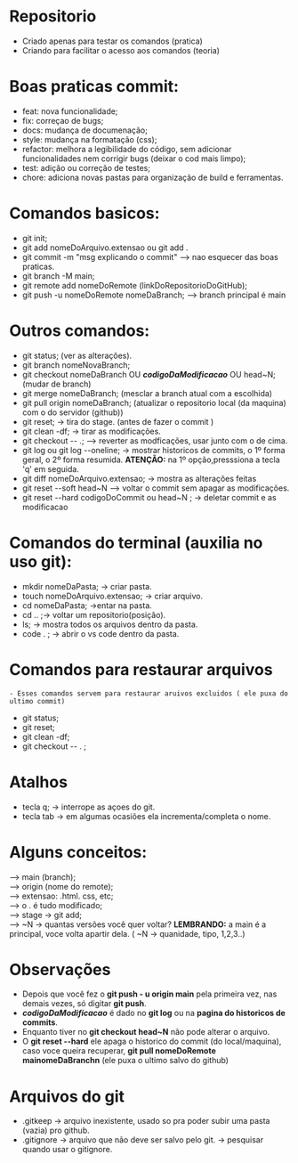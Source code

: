 # Repositorio 
- Criado apenas para testar os comandos (pratica)
- Criando para facilitar o acesso aos comandos (teoria)

# Boas praticas commit:
- feat: nova funcionalidade;
- fix: correçao de bugs;
- docs: mudança de documenação;
- style: mudança na formatação (css);
- refactor: melhora a legibilidade do código, sem adicionar funcionalidades nem corrigir bugs (deixar o cod mais limpo);
- test: adição ou correção de testes;
- chore: adiciona novas pastas para organização de build e ferramentas.

# Comandos basicos:
- git init;
- git add nomeDoArquivo.extensao ou git add . 
- git commit -m "msg explicando o commit" --> nao esquecer das boas praticas.
- git branch -M main;
- git remote add nomeDoRemote (linkDoRepositorioDoGitHub);
- git push -u nomeDoRemote nomeDaBranch; --> branch principal é main

# Outros comandos:
- git status; (ver as alterações).
- git branch nomeNovaBranch;
- git checkout nomeDaBranch OU **_codigoDaModificacao_** OU head~N; (mudar de branch)
- git merge nomeDaBranch; (mesclar a branch atual com a escolhida)
- git pull origin nomeDaBranch; (atualizar o repositorio local (da maquina) com o do servidor (github))
- git reset; -> tira do stage. (antes de fazer o commit )
- git clean -df; -> tirar as modificações.
- git checkout -- .; --> reverter as modficações, usar junto com o de cima.
- git log ou git log --oneline; -> mostrar historicos de commits, o 1º forma geral, o 2º forma resumida. **ATENÇÃO:** na 1º opção,presssiona a tecla 'q' em seguida.
- git diff nomeDoArquivo.extensao; -> mostra as alterações feitas
- git reset --soft head~N --> voltar o commit sem apagar as modificações.
- git reset --hard codigoDoCommit ou head~N ; -> deletar commit e as modificacao

# Comandos do terminal (auxilia no uso git):
- mkdir nomeDaPasta; -> criar pasta.
- touch nomeDoArquivo.extensao; -> criar arquivo.
- cd nomeDaPasta; ->entar na pasta.
- cd .. ;-> voltar um repositorio(posição).
- ls; -> mostra todos os arquivos dentro da pasta.
- code . ; -> abrir o vs code dentro da pasta.

# Comandos para restaurar arquivos
    - Esses comandos servem para restaurar aruivos excluidos ( ele puxa do ultimo commit)
- git status; 
- git reset;
- git clean -df;
- git checkout -- . ;

# Atalhos
- tecla q; -> interrope as açoes do git.
- tecla tab -> em algumas ocasiões ela incrementa/completa o nome.

# Alguns conceitos:
--> main (branch); <br>
--> origin (nome do remote); <br>
--> extensao: .html. css, etc;<br>
--> o . é tudo modificado; <br>
--> stage -> git add; <br>
--> ~N -> quantas versões você quer voltar? **LEMBRANDO:** a main é a principal, voce volta apartir dela. ( ~N -> quanidade, tipo, 1,2,3..)

# Observações
- Depois que você fez o **git push - u origin main** pela primeira vez, nas demais vezes, só digitar **git push**.
- **_codigoDaModificacao_** é dado no **git log** ou na **pagina do historicos de commits**.
- Enquanto tiver no **git checkout head~N** não pode alterar o arquivo.
- O **git reset --hard**  ele apaga o historico do commit (do local/maquina), caso voce queira recuperar, **git pull nomeDoRemote mainomeDaBranchn** (ele puxa o ultimo salvo do github)

# Arquivos do git
- .gitkeep -> arquivo inexistente, usado so pra poder subir uma pasta (vazia) pro github.
- .gitignore -> arquivo que não deve ser salvo pelo git. -> pesquisar quando usar o gitignore.

